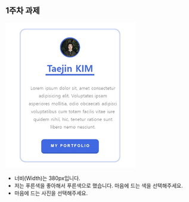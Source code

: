 ## 1주차 과제

<img src="./1주차.jpg" width=350>

- 너비(Width)는 380px입니다.
- 저는 푸른색을 좋아해서 푸른색으로 했습니다. 마음에 드는 색을 선택해주세요.
- 마음에 드는 사진을 선택해주세요.

